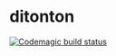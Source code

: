 # ditonton

[![Codemagic build status](https://api.codemagic.io/apps/62e574118f829a8659524d58/62e574118f829a8659524d57/status_badge.svg)](https://codemagic.io/apps/62e574118f829a8659524d58/62e574118f829a8659524d57/latest_build)